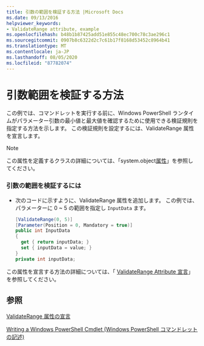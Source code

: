 ```yaml
---
title: 引数の範囲を検証する方法 |Microsoft Docs
ms.date: 09/13/2016
helpviewer_keywords:
- ValidateRange attribute, example
ms.openlocfilehash: b48b1b87425add51e855c48ec700c78c3ae296c1
ms.sourcegitcommit: 0907b8c6322d2c7c61b17f8168d53452c8964b41
ms.translationtype: MT
ms.contentlocale: ja-JP
ms.lasthandoff: 08/05/2020
ms.locfileid: "87782074"
---
```

# <a name="how-to-validate-an-argument-range"></a>引数範囲を検証する方法

この例では、コマンドレットを実行する前に、Windows PowerShell ランタイムがパラメーター引数の最小値と最大値を確認するために使用できる検証規則を指定する方法を示します。 この検証規則を設定するには、ValidateRange 属性を宣言します。

> [!NOTE]
> この属性を定義するクラスの詳細については、「system.object[属性](/dotnet/api/System.Management.Automation.ValidateRangeAttribute)」を参照してください。

### <a name="to-validate-an-argument-range"></a>引数の範囲を検証するには

- 次のコードに示すように、ValidateRange 属性を追加します。 この例では、パラメーターに 0 ~ 5 の範囲を指定し `InputData` ます。

    ```csharp
    [ValidateRange(0, 5)]
    [Parameter(Position = 0, Mandatory = true)]
    public int InputData
    {
      get { return inputData; }
      set { inputData = value; }
    }
    private int inputData;
    ```

この属性を宣言する方法の詳細については、「 [ValidateRange Attribute 宣言](./validaterange-attribute-declaration.md)」を参照してください。

## <a name="see-also"></a>参照

[ValidateRange 属性の宣言](./validaterange-attribute-declaration.md)

[Writing a Windows PowerShell Cmdlet (Windows PowerShell コマンドレットの記述)](./writing-a-windows-powershell-cmdlet.md)
